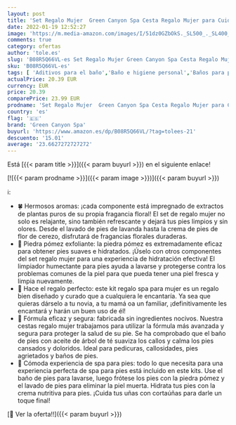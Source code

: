 ```yaml
---
layout: post
title: 'Set Regalo Mujer  Green Canyon Spa Cesta Regalo Mujer para Cuidad de Pies con Aceite de Árbol de Té Kits Regalos Mujer de 8 Pcs con Sal de Baño  Loción de Pies Caja Regalo SPA para Navidad Cumpleaños'
date: 2022-01-19 12:52:27
image: 'https://m.media-amazon.com/images/I/51dz0GZbOkS._SL500_._SL400_.jpg'
comments: true
category: ofertas
author: 'tole.es'
slug: 'B08R5Q66VL-es Set Regalo Mujer Green Canyon Spa Cesta Regalo Mujer para...'
sku: 'B08R5Q66VL-es'
tags: [ 'Aditivos para el baño','Baño e higiene personal','Baños para pies','Belleza','Manicura y pedicura','Productos para el cuidado de las manos y de los pies','Sales y minerales para baños','green canyon spa','navidad', ]
actualPrice: 20.39 EUR
currency: EUR
price: 20.39
comparePrice: 23.99 EUR
prodname: 'Set Regalo Mujer  Green Canyon Spa Cesta Regalo Mujer para Cuidad de Pies con Aceite de Árbol de Té Kits Regalos Mujer de 8 Pcs con Sal de Baño  Loción de Pies Caja Regalo SPA para Navidad Cumpleaños'
country: 'es'
flag: '🇪🇸'
brand: 'Green Canyon Spa'
buyurl: 'https://www.amazon.es/dp/B08R5Q66VL/?tag=tolees-21'
descuento: '15.01'
average: '23.6627272727272'
---
```


Está [{{< param title >}}]({{< param buyurl >}}) en el siguiente enlace!

[![{{< param prodname >}}]({{< param image >}})]({{< param buyurl >}})

ℹ️:

- 🍀 Hermosos aromas: ¡cada componente está impregnado de extractos de plantas puros de su propia fragancia floral! El set de regalo mujer no solo es relajante, sino también refrescante y dejará tus pies limpios y sin olores. Desde el lavado de pies de lavanda hasta la crema de pies de flor de cerezo, disfrutará de fragancias florales duraderas.
- 🌻 Piedra pómez exfoliante: la piedra pómez es extremadamente eficaz para obtener pies suaves e hidratados. ¡Úselo con otros componentes del set regalo mujer para una experiencia de hidratación efectiva! El limpiador humectante para pies ayuda a lavarse y protegerse contra los problemas comunes de la piel para que pueda tener una piel fresca y limpia nuevamente.
- 🌹 Hace el regalo perfecto: este kit regalo spa para mujer es un regalo bien diseñado y curado que a cualquiera le encantaría. Ya sea que quieras dárselo a tu novia, a tu mamá oa un familiar, ¡definitivamente les encantará y harán un buen uso de él!
- 🌸 Fórmula eficaz y segura: fabricada sin ingredientes nocivos. Nuestra cestas regalo mujer trabajamos para utilizar la fórmula más avanzada y segura para proteger la salud de su pie. Se ha comprobado que el baño de pies con aceite de árbol de té suaviza los callos y calma los pies cansados y doloridos. Ideal para pedicuras, callosidades, pies agrietados y baños de pies.
- 🍁 Cómoda experiencia de spa para pies: todo lo que necesita para una experiencia perfecta de spa para pies está incluido en este kits. Use el baño de pies para lavarse, luego frótese los pies con la piedra pómez y el lavado de pies para eliminar la piel muerta. Hidrata tus pies con la crema nutritiva para pies. ¡Cuida tus uñas con cortaúñas para darle un toque final!

[🛒 Ver la oferta!!]({{< param buyurl >}})
